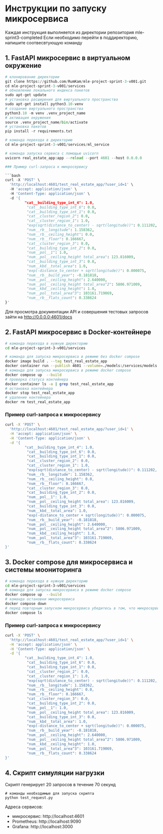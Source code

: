 # Инструкции по запуску микросервиса

Каждая инструкция выполняется из директории репозитория mle-sprint3-completed
Если необходимо перейти в поддиректорию, напишите соотвесвтующую команду

## 1. FastAPI микросервис в виртуальном окружение
```python
# клонирование директории
git clone https://github.com/RumKam/mle-project-sprint-3-v001.git
cd mle-project-sprint-3-v001/services
# обновление локального индекса пакетов
sudo apt-get update
# установка расширения для виртуального пространства
sudo apt-get install python3.10-venv
# создание виртуального пространства
python3.10 -m venv .venv_project_name 
# активация окружения
source .venv_project_name/bin/activate 
# установка пакетов
pip install -r requirements.txt

# команда перехода в директорию
cd mle-project-sprint-3-v001/services/ml_service

# команда запуска сервиса с помощью uvicorn
uvicorn real_estate_app:app --reload --port 4601 --host 0.0.0.0

### Пример curl-запроса к микросервису

```bash
curl -X 'POST' \
  'http://localhost:4601/test_real_estate_app/?user_id=1' \
  -H 'accept: application/json' \
  -H 'Content-Type: application/json' \
  -d '{
         "cat__building_type_int_4": 1.0,
          "cat__building_type_int_6": 0.0,
          "cat__building_type_int_1": 0.0,
          "cat__cluster_region_2": 0.0,
          "cat__cluster_region_1": 1.0,
          "exp(sqrt(distance_to_center) - sqrt(longitude))": 0.111202,
          "num__rb__longitude": 1.158362,
          "num__rb__ceiling_height": 0.0,
          "num__rb__floor": 0.166667,
          "cat__cluster_region_3": 0.0,
          "cat__building_type_int_2": 0.0,
          "num__pol__1": 1.0,
          "num__pol__ceiling_height total_area": 123.816009,
          "cat__building_type_int_3": 0.0,
          "num__kbd__total_area": 1.0,
          "exp(-distance_to_center + sqrt(longitude))": 0.000075,
          "num__rb__build_year": -0.181818,
          "num__pol__ceiling_height": 2.640000,
          "num__pol__ceiling_height total_area^2": 5806.971009,
          "num__kbd__ceiling_height": 1.0,
          "num__pol__total_area^3": 103161.719069,
          "num__rb__flats_count": 0.338624
}'
```

Для просмотра документации API и совершения тестовых запросов зайти на http://0.0.0.0:4601/docs

## 2. FastAPI микросервис в Docker-контейнере

```bash
# команда перехода в нужную директорию
cd mle-project-sprint-3-v001/services

# команда для запуска микросервиса в режиме без docker compose
docker image build . --tag test_real_estate_app
docker container run --publish 4601 --volume=./models:/services/models  --env-file .env test_real_estate_app
# команда для запуска микросервиса в режиме docker compose
docker compose up  --build
# проверка статуса контейнера
docker container ls -a | grep test_real_estate_app
# остановка контейнера
docker stop test_real_estate_app
# удаление контейнера
docker rm test_real_estate_app
```

### Пример curl-запроса к микросервису

```bash
curl -X 'POST' \
  'http://localhost:4601/test_real_estate_app/?user_id=1' \
  -H 'accept: application/json' \
  -H 'Content-Type: application/json' \
  -d '{
         "cat__building_type_int_4": 1.0,
          "cat__building_type_int_6": 0.0,
          "cat__building_type_int_1": 0.0,
          "cat__cluster_region_2": 0.0,
          "cat__cluster_region_1": 1.0,
          "exp(sqrt(distance_to_center) - sqrt(longitude))": 0.111202,
          "num__rb__longitude": 1.158362,
          "num__rb__ceiling_height": 0.0,
          "num__rb__floor": 0.166667,
          "cat__cluster_region_3": 0.0,
          "cat__building_type_int_2": 0.0,
          "num__pol__1": 1.0,
          "num__pol__ceiling_height total_area": 123.816009,
          "cat__building_type_int_3": 0.0,
          "num__kbd__total_area": 1.0,
          "exp(-distance_to_center + sqrt(longitude))": 0.000075,
          "num__rb__build_year": -0.181818,
          "num__pol__ceiling_height": 2.640000,
          "num__pol__ceiling_height total_area^2": 5806.971009,
          "num__kbd__ceiling_height": 1.0,
          "num__pol__total_area^3": 103161.719069,
          "num__rb__flats_count": 0.338624
}'
```

## 3. Docker compose для микросервиса и системы моониторинга

```bash
# команда перехода в нужную директорию
cd mle-project-sprint-3-v001/services
# команда для запуска микросервиса в режиме docker compose
docker compose up  --build
# команда остановки микросервиса
docker compose down
# перед повторным запуском микросервиса убедитесь в том, что микросервис остановлен
docker compose ls
```

### Пример curl-запроса к микросервису

```bash
curl -X 'POST' \
  'http://localhost:4601/test_real_estate_app/?user_id=1' \
  -H 'accept: application/json' \
  -H 'Content-Type: application/json' \
  -d '{
         "cat__building_type_int_4": 1.0,
          "cat__building_type_int_6": 0.0,
          "cat__building_type_int_1": 0.0,
          "cat__cluster_region_2": 0.0,
          "cat__cluster_region_1": 1.0,
          "exp(sqrt(distance_to_center) - sqrt(longitude))": 0.111202,
          "num__rb__longitude": 1.158362,
          "num__rb__ceiling_height": 0.0,
          "num__rb__floor": 0.166667,
          "cat__cluster_region_3": 0.0,
          "cat__building_type_int_2": 0.0,
          "num__pol__1": 1.0,
          "num__pol__ceiling_height total_area": 123.816009,
          "cat__building_type_int_3": 0.0,
          "num__kbd__total_area": 1.0,
          "exp(-distance_to_center + sqrt(longitude))": 0.000075,
          "num__rb__build_year": -0.181818,
          "num__pol__ceiling_height": 2.640000,
          "num__pol__ceiling_height total_area^2": 5806.971009,
          "num__kbd__ceiling_height": 1.0,
          "num__pol__total_area^3": 103161.719069,
          "num__rb__flats_count": 0.338624
}'
```

## 4. Скрипт симуляции нагрузки
Скрипт генерирует 20 запросов в течение 70 секунд

```
# команды необходимые для запуска скрипта
python test_request.py
```

Адреса сервисов:
- микросервис: http://localhost:4601
- Prometheus: http://localhost:9090
- Grafana: http://localhost:3000
